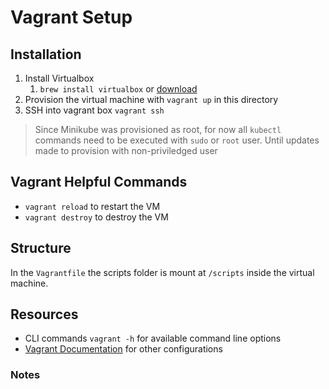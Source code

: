 # Vagrant Setup

## Installation
1. Install Virtualbox 
   1. `brew install virtualbox` or [download](https://www.virtualbox.org/wiki/Downloads)
2. Provision the virtual machine with `vagrant up` in this directory
3. SSH into vagrant box `vagrant ssh`
> Since Minikube was provisioned as root, for now all `kubectl` commands need to be executed with `sudo` or `root`  user. Until updates made to provision with non-priviledged user

## Vagrant Helpful Commands
- `vagrant reload` to restart the VM
- `vagrant destroy` to destroy the VM

## Structure
In the `Vagrantfile` the scripts folder is mount at `/scripts` inside the virtual machine.

## Resources
- CLI commands `vagrant -h` for available command line options
- [Vagrant Documentation](https://developer.hashicorp.com/vagrant/docs) for other configurations

### Notes
